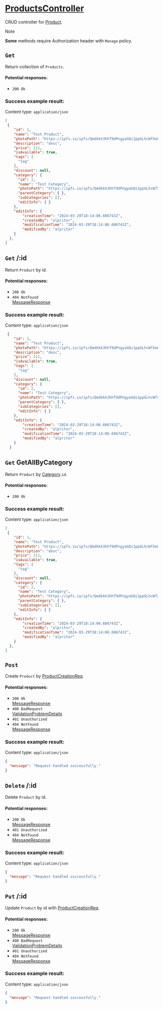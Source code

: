 # [ProductsController](../../ProjectTisa/Controllers/BusinessControllers/CrudControllers/ProductsController.cs)
CRUD controller for [Product](../../ProjectTisa/Models/BusinessLogic/Product.cs).
> [!NOTE]
> **Some** methods require Authorization header with `Manage` policy.
## `Get` 
Return collection of `Products`.
#### Potential responses:
* `200 Ok`
### Success example result:
Content type: `application/json`
```json
[
 {
    "id": 1,
    "name": "Test Product",
    "photoPath": "https://ipfs.io/ipfs/Qmdkkk3hhT9dPngyaGQi1ppGLhcWfXoH8RFB22VLyv7K8P",
    "description": "desc",
    "price": 111,
    "isAvailable": true,
    "tags": [
      "tag"
    ],
    "discount": null,
    "category": {
      "id": 2,
      "name": "Test Category",
      "photoPath": "https://ipfs.io/ipfs/Qmdkkk3hhT9dPngyaGQi1ppGLhcWfXoH8RFB22VLyv7K8P",
      "parentCategory": { },
      "subCategories": [],
      "editInfo": { }
    },
    "editInfo": {
        "creationTime": "2024-03-29T18:14:06.606743Z",
        "createdBy": "alpritor",
        "modificationTime": "2024-03-29T18:14:06.606743Z",
        "modifiedBy": "alpritor"
    }
  },
]
```
## `Get` /:id
Return `Product` by id.
#### Potential responses:
* `200 Ok`
* `404 NotFound`<br>[MessageResponse](../../ProjectTisa/Controllers/GeneralData/Responses/MessageResponse.cs)
### Success example result:
Content type: `application/json`
```json
 {
    "id": 1,
    "name": "Test Product",
    "photoPath": "https://ipfs.io/ipfs/Qmdkkk3hhT9dPngyaGQi1ppGLhcWfXoH8RFB22VLyv7K8P",
    "description": "desc",
    "price": 111,
    "isAvailable": true,
    "tags": [
      "tag"
    ],
    "discount": null,
    "category": {
      "id": 2,
      "name": "Test Category",
      "photoPath": "https://ipfs.io/ipfs/Qmdkkk3hhT9dPngyaGQi1ppGLhcWfXoH8RFB22VLyv7K8P",
      "parentCategory": { },
      "subCategories": [],
      "editInfo": { }
    },
    "editInfo": {
        "creationTime": "2024-03-29T18:14:06.606743Z",
        "createdBy": "alpritor",
        "modificationTime": "2024-03-29T18:14:06.606743Z",
        "modifiedBy": "alpritor"
    }
  }
```
## `Get` GetAllByCategory
Return `Product` by [Category](../../ProjectTisa/Models/BusinessLogic/Category.cs).`id`.
#### Potential responses:
* `200 Ok`
### Success example result:
Content type: `application/json`
```json
[
 {
    "id": 1,
    "name": "Test Product",
    "photoPath": "https://ipfs.io/ipfs/Qmdkkk3hhT9dPngyaGQi1ppGLhcWfXoH8RFB22VLyv7K8P",
    "description": "desc",
    "price": 111,
    "isAvailable": true,
    "tags": [
      "tag"
    ],
    "discount": null,
    "category": {
      "id": 2,
      "name": "Test Category",
      "photoPath": "https://ipfs.io/ipfs/Qmdkkk3hhT9dPngyaGQi1ppGLhcWfXoH8RFB22VLyv7K8P",
      "parentCategory": { },
      "subCategories": [],
      "editInfo": { }
    },
    "editInfo": {
        "creationTime": "2024-03-29T18:14:06.606743Z",
        "createdBy": "alpritor",
        "modificationTime": "2024-03-29T18:14:06.606743Z",
        "modifiedBy": "alpritor"
    }
  },
]
```
## `Post` 
Create `Product` by [ProductCreationReq](../../ProjectTisa/Controllers/GeneralData/Requests/CreationReq/ProductCreationReq.cs).
#### Potential responses:
* `200 Ok`<br>[MessageResponse](../../ProjectTisa/Controllers/GeneralData/Responses/MessageResponse.cs)
* `400 BadRequest`<br>[ValidationProblemDetails](https://learn.microsoft.com/en-us/dotnet/api/microsoft.aspnetcore.mvc.validationproblemdetails)
* `401 Unauthorized`
* `404 NotFound`<br>[MessageResponse](../../ProjectTisa/Controllers/GeneralData/Responses/MessageResponse.cs)
### Success example result:
Content type: `application/json`
```json
{
  "message": "Request handled successfully."
}
```
## `Delete` /:id
Delete `Product` by id.
#### Potential responses:
* `200 Ok`<br>[MessageResponse](../../ProjectTisa/Controllers/GeneralData/Responses/MessageResponse.cs)
* `401 Unauthorized`
* `404 NotFound`<br>[MessageResponse](../../ProjectTisa/Controllers/GeneralData/Responses/MessageResponse.cs)
### Success example result:
Content type: `application/json`
```json
{
  "message": "Request handled successfully."
}
```
## `Put` /:id
Update `Product` by id with [ProductCreationReq](../../ProjectTisa/Controllers/GeneralData/Requests/CreationReq/ProductCreationReq.cs).
#### Potential responses:
* `200 Ok`<br>[MessageResponse](../../ProjectTisa/Controllers/GeneralData/Responses/MessageResponse.cs)
* `400 BadRequest`<br>[ValidationProblemDetails](https://learn.microsoft.com/en-us/dotnet/api/microsoft.aspnetcore.mvc.validationproblemdetails)
* `401 Unauthorized`
* `404 NotFound`<br>[MessageResponse](../../ProjectTisa/Controllers/GeneralData/Responses/MessageResponse.cs)
### Success example result:
Content type: `application/json`
```json
{
  "message": "Request handled successfully."
}
```